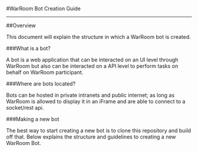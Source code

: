 #WarRoom Bot Creation Guide

* * *

##Overview

This document will explain the structure in which a WarRoom bot is created.

###What is a bot?

A bot is a web application that can be interacted on an UI level through WarRoom but also can be interacted on a API level to perform tasks on behalf on WarRoom participant.

###Where are bots located?

Bots can be hosted in private intranets and public internet; as long as WarRoom is allowed to display it in an iFrame and are able to connect to a socket/rest api.

###Making a new bot

The best way to start creating a new bot is to clone this repository and build off that.  Below explains the structure and guidelines to creating a new WarRoom Bot.
